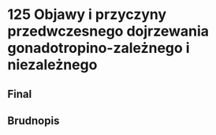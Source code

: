 # 125 Objawy i przyczyny przedwczesnego dojrzewania gonadotropino-zależnego i niezależnego

## Final

## Brudnopis


